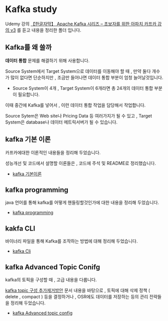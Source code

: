 # Kafka study
Udemy 강의 [【한글자막】 Apache Kafka 시리즈 – 초보자를 위한 아파치 카프카 강의 v3](https://www.udemy.com/course/apache-kafka-korean/) 를 듣고 내용을 정리한 폴더 입니다.

## Kafka를 왜 쓸까
**데이터 통합** 문제를 해결하기 위해 사용합니다.

Source System에서 Target System으로 데이터를 이동해야 할 때 , 만약 둘다 개수가 많이 없다면 단순하지만 , 조금만 들어나면 데이터 통합 부분이 엄청 늘어날것입니다.
- Source System이 4개 , Target System이 6개라면 총 24개의 데이터 통합 부분이 필요합니다.

이때 중간에 Kafka를 넣어서 , 이런 데이터 통합 작업을 담당해서 작업합니다.

Source Sytem은 Web site나 Pricing Data 등 여러가지가 될 수 있고 , Target System은 database나 데이터 메트릭서버가 될 수 있습니다.

## kafka 기본 이론
카프카에대한 이론적인 내용들을 정리해 두었습니다.

성능개선 및 코드에서 설명할 이론들은 , 코드에 주석 및 README로 정리했습니다.
- [kafka 기본이론](./Kafka_기본이론.md)

## kafka programming
java 언어를 통해 kafka를 어떻게 핸들링할것인가에 대한 내용을 정리해 두었습니다.
- [kafka programming](./Kafka_Programming/)

## kakfa CLI
바이너리 파일을 통해 Kafka를 조작하는 방법에 대해 정리해 두었습니다.
- [kafka Cli](./Kafka_CLI/)

## kafka Advanced Topic Conifg
kafka의 토픽을 구성할 때 , 고급 내용을 다룹니다.

[kafka topic 구성 추가제거방안](./Kafka_Advanced_Topic_Config/topic_구성_추가제거방안.md) 문서 내용을 바탕으로 , 토픽에 대해 삭제 정책 ( delete , compact ) 등을 결정하거나 , OSR에도 데이터를 저장하는 등의 관리 전략들을 정리해 두었습니다.
- [kafka Advanced topic config](./Kafka_Advanced_Topic_Config/)